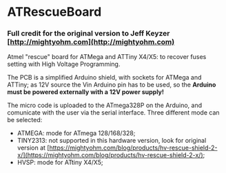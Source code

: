# ATRescueBoard
### Full credit for the original version to Jeff Keyzer [http://mightyohm.com](http://mightyohm.com)

Atmel "rescue" board for ATMega and ATTiny X4/X5: to recover fuses setting with High Voltage Programming. 

The PCB is a simplified Arduino shield, with sockets for ATMega and ATTiny; as 12V source the Vin Arduino 
pin has to be used, so the **Arduino must be powered externally with a 12V power supply!**

The micro code is uploaded to the ATmega328P on the Arduino, and comunicate with the user via the serial
interface. Three different mode can be selected:
* ATMEGA: mode for ATmega 128/168/328;
* TINY2313: not supported in this hardware version, look for original version at [https://mightyohm.com/blog/products/hv-rescue-shield-2-x/](https://mightyohm.com/blog/products/hv-rescue-shield-2-x/);
* HVSP: mode for ATtiny X4/X5;




